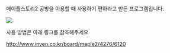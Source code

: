 메이플스토리2 공방을 이용할 때 사용하기 편하라고 만든 프로그램입니다.

<div>
<img src="https://user-images.githubusercontent.com/16368653/97321903-a962c580-18b2-11eb-987c-249ad771e1ef.png"></img>

사용 방법은 아래 링크를 참조해주세요

http://www.inven.co.kr/board/maple2/4276/6120